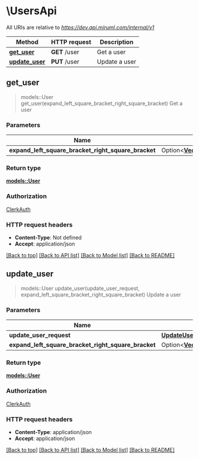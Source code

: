 # \UsersApi

All URIs are relative to *https://dev.api.miruml.com/internal/v1*

Method | HTTP request | Description
------------- | ------------- | -------------
[**get_user**](UsersApi.md#get_user) | **GET** /user | Get a user
[**update_user**](UsersApi.md#update_user) | **PUT** /user | Update a user



## get_user

> models::User get_user(expand_left_square_bracket_right_square_bracket)
Get a user

### Parameters


Name | Type | Description  | Required | Notes
------------- | ------------- | ------------- | ------------- | -------------
**expand_left_square_bracket_right_square_bracket** | Option<[**Vec<models::UserExpand>**](models::UserExpand.md)> |  |  |

### Return type

[**models::User**](User.md)

### Authorization

[ClerkAuth](../README.md#ClerkAuth)

### HTTP request headers

- **Content-Type**: Not defined
- **Accept**: application/json

[[Back to top]](#) [[Back to API list]](../README.md#documentation-for-api-endpoints) [[Back to Model list]](../README.md#documentation-for-models) [[Back to README]](../README.md)


## update_user

> models::User update_user(update_user_request, expand_left_square_bracket_right_square_bracket)
Update a user

### Parameters


Name | Type | Description  | Required | Notes
------------- | ------------- | ------------- | ------------- | -------------
**update_user_request** | [**UpdateUserRequest**](UpdateUserRequest.md) |  | [required] |
**expand_left_square_bracket_right_square_bracket** | Option<[**Vec<models::UserExpand>**](models::UserExpand.md)> |  |  |

### Return type

[**models::User**](User.md)

### Authorization

[ClerkAuth](../README.md#ClerkAuth)

### HTTP request headers

- **Content-Type**: application/json
- **Accept**: application/json

[[Back to top]](#) [[Back to API list]](../README.md#documentation-for-api-endpoints) [[Back to Model list]](../README.md#documentation-for-models) [[Back to README]](../README.md)

